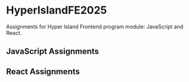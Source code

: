 # HyperIslandFE2025

Assignments for Hyper Island Frontend program module: JavaScript and React.

## JavaScript Assignments

## React Assignments

